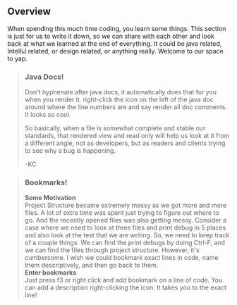 Overview
-

When spending this much time coding, you learn some things. This section is just for us to write it
down, so we can share with each other and look back at what we learned at the end of everything. It
could be java related, IntelliJ related, or design related, or anything really. Welcome to our space
to yap.

> ### Java Docs!
> Don't hyphenate after java docs, it automatically does that for you when you render it.
> right-click the icon on the left of the java doc around where the line numbers are and say
> render all doc comments. It looks so cool.
>
> So basically, when a file is somewhat complete and
> stable our standards, that rendered view and read only will help us look at it from a
> different angle, not as developers, but as readers and clients trying to see why a bug is
> happening.
>
> -KC

> ### Bookmarks!
> **Some Motivation** <br>
> Project Structure became extremely messy as we got more and more files. A lot of extra time
> was spent just trying to figure out where to go. And the recently opened files was also
> getting messy. Consider a case where we need to look at three files and print debug in 5
> places and also look at the test that we are writing. So, we need to keep track of a couple
> things. We can find the print debugs by doing Ctrl-F, and we can find the files through
> project structure. However, it's cumbersome. I wish we could bookmark exact lines in code,
> name them descriptively, and then go back to them. <br>
> **Enter bookmarks** <br>
> Just press f3 or right click and add bookmark on a line of code. You can add a description
> right-clicking the icon. It takes you to the exact line!


